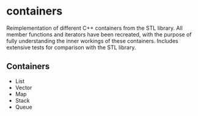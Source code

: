 # containers
Reimplementation of different C++ containers from the STL library.
All member functions and iterators have been recreated, with the purpose of fully understanding the inner workings of these containers.
Includes extensive tests for comparison with the STL library.

## Containers
  - List
  - Vector
  - Map
  - Stack
  - Queue
